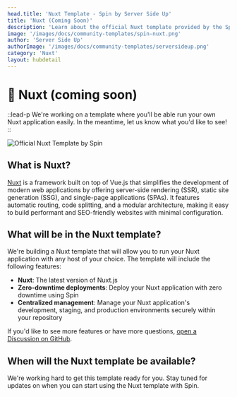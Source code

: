 ```yaml
---
head.title: 'Nuxt Template - Spin by Server Side Up'
title: 'Nuxt (Coming Soon)'
description: 'Learn about the official Nuxt template provided by the Spin community.'
image: '/images/docs/community-templates/spin-nuxt.png'
author: 'Server Side Up'
authorImage: '/images/docs/community-templates/serversideup.png'
category: 'Nuxt'
layout: hubdetail
---
```

# 🚧 Nuxt (coming soon)
::lead-p
We're working on a template where you'll be able run your own Nuxt application easily. In the meantime, let us know what you'd like to see!
::

![Official Nuxt Template by Spin](/images/docs/community-templates/spin-nuxt.png)

## What is Nuxt?
[Nuxt](https://nuxt.com/) is a framework built on top of Vue.js that simplifies the development of modern web applications by offering server-side rendering (SSR), static site generation (SSG), and single-page applications (SPAs). It features automatic routing, code splitting, and a modular architecture, making it easy to build performant and SEO-friendly websites with minimal configuration.

## What will be in the Nuxt template?
We're building a Nuxt template that will allow you to run your Nuxt application with any host of your choice. The template will include the following features:

- **Nuxt**: The latest version of Nuxt.js
- **Zero-downtime deployments**: Deploy your Nuxt application with zero downtime using Spin
- **Centralized management**: Manage your Nuxt application's development, staging, and production environments securely within your repository

If you'd like to see more features or have more questions, [open a Discussion on GitHub](https://github.com/serversideup/spin/discussions).

## When will the Nuxt template be available?
We're working hard to get this template ready for you. Stay tuned for updates on when you can start using the Nuxt template with Spin.